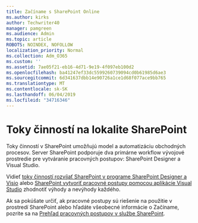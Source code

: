 ```yaml
---
title: Začíname s SharePoint Online
ms.author: kirks
author: Techwriter40
manager: pamgreen
ms.audience: Admin
ms.topic: article
ROBOTS: NOINDEX, NOFOLLOW
localization_priority: Normal
ms.collection: Adm_O365
ms.custom: ''
ms.assetid: 7ae05f21-eb16-4d71-9e19-4f097eb100d2
ms.openlocfilehash: ba41247ef33dc5599260739094cd0b61985d6ae3
ms.sourcegitcommit: 6d341637dbb14e90726a1ce1d68f077ace9bb765
ms.translationtype: MT
ms.contentlocale: sk-SK
ms.lasthandoff: 06/04/2019
ms.locfileid: "34716346"
---
```

# <a name="workflows-in-sharepoint"></a>Toky činností na lokalite SharePoint

Toky činností v SharePoint umožňujú model a automatizáciu obchodných procesov. Server SharePoint podporuje dva primárne workflow vývojové prostredie pre vytváranie pracovných postupov: SharePoint Designer a Visual Studio. 

Vidieť [toky činností rozvíjať SharePoint v programe SharePoint Designer a Visio](https://docs.microsoft.com/en-us/sharepoint/dev/general-development/develop-sharepoint-workflows-using-visual-studio) alebo [SharePoint vytvoriť pracovné postupy pomocou aplikácie Visual Studio](https://docs.microsoft.com/en-us/sharepoint/dev/general-development/develop-sharepoint-workflows-using-visual-studio) zhodnotiť výhody a nevýhody každého. 

Ak sa pokúšate určiť, ak pracovné postupy sú riešenie na použitie v prostredí SharePoint alebo hľadáte všeobecné informácie o Začíname, pozrite sa na [Prehľad pracovných postupov v službe SharePoint](https://docs.microsoft.com/en-us/sharepoint/dev/general-development/get-started-with-workflows-in-sharepoint#overview-of-workflows-in-sharepoint).